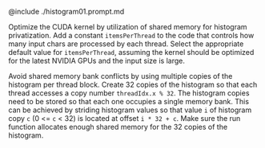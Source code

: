 @include ./histogram01.prompt.md

Optimize the CUDA kernel by utilization of shared memory for histogram privatization. Add a constant `itemsPerThread` to the code that controls how many input chars are processed by each thread. Select the appropriate default value for `itemsPerThread`, assuming the kernel should be optimized for the latest NVIDIA GPUs and the input size is large.

Avoid shared memory bank conflicts by using multiple copies of the histogram per thread block. Create 32 copies of the histogram so that each thread accesses a copy number `threadIdx.x % 32`. The histogram copies need to be stored so that each one occupies a single memory bank. This can be achieved by striding histogram values so that value `i` of histogram copy `c` (0 <= `c` < 32) is located at offset `i * 32 + c`. Make sure the run function allocates enough shared memory for the 32 copies of the histogram.
